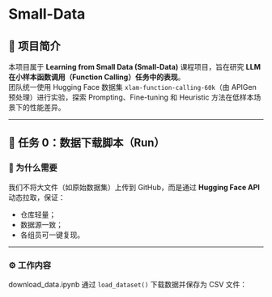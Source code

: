 # Small-Data

## 📘 项目简介
本项目属于 **Learning from Small Data (Small-Data)** 课程项目，旨在研究 **LLM 在小样本函数调用（Function Calling）任务中的表现**。  
团队统一使用 Hugging Face 数据集 `xlam-function-calling-60k`（由 APIGen 预处理）进行实验，探索 Prompting、Fine-tuning 和 Heuristic 方法在低样本场景下的性能差异。

---

## 🧩 任务 0：数据下载脚本（Run）

### 📌 为什么需要
我们不将大文件（如原始数据集）上传到 GitHub，而是通过 **Hugging Face API** 动态拉取，保证：
- 仓库轻量；
- 数据源一致；
- 各组员可一键复现。

---

### ⚙️ 工作内容
download_data.ipynb
通过 `load_dataset()` 下载数据并保存为 CSV 文件：
